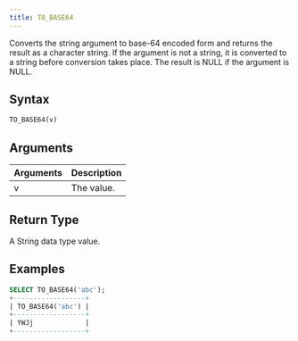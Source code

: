```yaml
---
title: TO_BASE64
---
```


Converts the string argument to base-64 encoded form and returns the result as a character string. If the argument is not a string, it is converted to a string before conversion takes place. The result is NULL if the argument is NULL.

## Syntax

```sql
TO_BASE64(v)
```

## Arguments

| Arguments | Description |
| --------- | ----------- |
| v         | The value.  |

## Return Type

A String data type value.

## Examples

```sql
SELECT TO_BASE64('abc');
+------------------+
| TO_BASE64('abc') |
+------------------+
| YWJj             |
+------------------+
```
